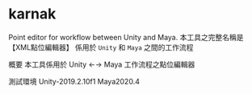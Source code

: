 # karnak
Point editor for workflow between Unity and Maya.
本工具之完整名稱是【XML點位編輯器】
係用於 `Unity` 和 `Maya` 之間的工作流程


概要
本工具係用於 Unity ←→ Maya 工作流程之點位編輯器

測試環境
Unity-2019.2.10f1
Maya2020.4